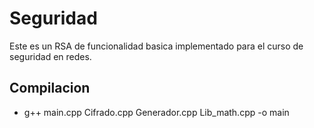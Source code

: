 # Seguridad

Este es un RSA de funcionalidad basica implementado para el curso de seguridad en redes.

## Compilacion

- g++ main.cpp Cifrado.cpp Generador.cpp Lib_math.cpp -o main
